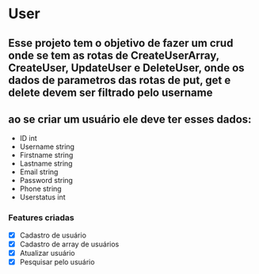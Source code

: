 # User

## Esse projeto tem o objetivo de fazer um crud onde se tem as rotas de CreateUserArray, CreateUser, UpdateUser e DeleteUser, onde os dados de parametros das rotas de put, get e delete devem ser filtrado pelo username

## ao se criar um usuário ele deve ter esses dados:
-	ID				int 	 
-	Username        string   
-	Firstname       string   
-	Lastname        string   
-	Email           string   
-	Password        string   
-	Phone           string   
-	Userstatus      int      

### Features criadas

- [x] Cadastro de usuário
- [x] Cadastro de array de usuários
- [x] Atualizar usuário
- [x] Pesquisar pelo usuário